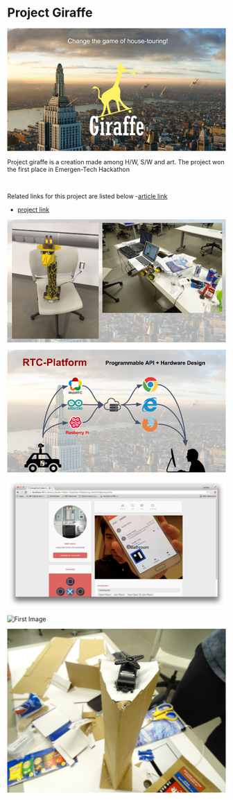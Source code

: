 # Project Giraffe

![First Image](readme/1.png)

Project giraffe is a creation made among H/W, S/W and art. 
The project won the first place in Emergen-Tech Hackathon

<br>

Related links for this project are listed below 
 -[article link](https://asunow.asu.edu/20170322-creativity-asu-wide-hackathon-calls-student-innovators-all-backgrounds)
 - [project link](https://devpost.com/software/etech_hackathon_2017)




![First Image](readme/2.png)


![First Image](readme/3.png)


![First Image](readme/4.png)


![First Image](readme/5.JPG)

![First Image](readme/6.JPG)




